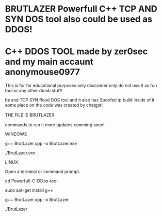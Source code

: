 # BRUTLAZER Powerfull C++ TCP AND SYN DOS tool also could be used as DDOS!
# C++ DDOS TOOL                                                                     made by  zer0sec and my main accaunt anonymouse0977
 
 This is for for educational purposes only disclaimer only do not use it as fun tool or any other dumb stuff!
 
Its and TCP SYN flood DOS tool and it also has Spoofed ip build inside of it                                           some place on the code was created by chatgpt!

THE FILE IS BRUTLAZER 
ㅤㅤㅤㅤㅤㅤㅤ

commands to run it 
more updates comming soon!






WINDOWS 

g++ BrutLazer.cpp -o BrutLazer.exe


./BrutLazer.exe


LINUX:

Open a terminal or command prompt.


cd Powerfull-C-DDos-tool

sudo apt-get install g++


g++ BrutLazer.cpp -o BrutLazer

./BrutLazer



